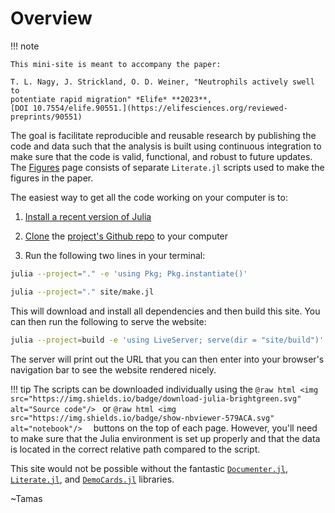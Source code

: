 # Overview

!!! note

    This mini-site is meant to accompany the paper:

    T. L. Nagy, J. Strickland, O. D. Weiner, "Neutrophils actively swell to 
    potentiate rapid migration" *Elife* **2023**, 
    [DOI 10.7554/elife.90551.](https://elifesciences.org/reviewed-preprints/90551)

The goal is facilitate reproducible and reusable research by publishing the code
and data such that the analysis is built using continuous integration to make
sure that the code is valid, functional, and robust to future updates. The
[Figures](@ref) page consists of separate `Literate.jl` scripts used to make the
figures in the paper.

The easiest way to get all the code working on your computer is to:

1. [Install a recent version of Julia](https://julialang.org/downloads/)

2. [Clone](https://docs.github.com/en/repositories/creating-and-managing-repositories/cloning-a-repository)
   the [project's Github repo](https://github.com/tlnagy/Nagy_2023_SwellMigration) 
   to your computer

3. Run the following two lines in your terminal:

```sh
julia --project="." -e 'using Pkg; Pkg.instantiate()' 

julia --project="." site/make.jl
```

This will download and install all dependencies and then build this site. You
can then run the following to serve the website:

```sh
julia --project=build -e 'using LiveServer; serve(dir = "site/build")'
```

The server will print out the URL that you can then enter into your browser's
navigation bar to see the website rendered nicely.

!!! tip
    The scripts can be downloaded individually using the 
    ```@raw html
    <img src="https://img.shields.io/badge/download-julia-brightgreen.svg"
    alt="Source code"/>
    ``` or 
    ```@raw html
    <img src="https://img.shields.io/badge/show-nbviewer-579ACA.svg"
    alt="notebook"/> 
    ``` buttons on the top of each page. However, you'll need to
    make sure that the Julia environment is set up properly and that the data is
    located in the correct relative path compared to the script.

This site would not be possible without the fantastic
[`Documenter.jl`](https://documenter.juliadocs.org/stable/), 
[`Literate.jl`](https://github.com/fredrikekre/Literate.jl), and
[`DemoCards.jl`](https://democards.juliadocs.org/stable/) libraries. 

~Tamas